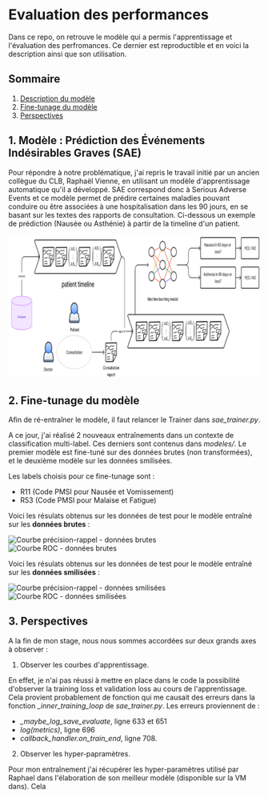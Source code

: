 # Evaluation des performances 

Dans ce repo, on retrouve le modèle qui a permis l'apprentissage et l'évaluation des perfromances. Ce dernier est reproductible et en voici la description ainsi que son utilisation.

## Sommaire

1. [Description du modèle](#1-modèle--prédiction-des-événements-indésirables-graves-sae)
2. [Fine-tunage du modèle](#2-fine-tunage-du-modèle)
3. [Perspectives](#3-perspectives)

## 1. Modèle : Prédiction des Événements Indésirables Graves (SAE)

Pour répondre à notre problématique, j'ai repris le travail initié par un ancien collègue du CLB, Raphaël Vienne, en utilisant un modèle d'apprentissage automatique qu'il a développé. SAE correspond donc à Serious Adverse Events et ce modèle permet de prédire certaines maladies pouvant conduire ou être associées à une hospitalisation dans les 90 jours, en se basant sur les textes des rapports de consultation. Ci-dessous un exemple de prédiction (Nausée ou Asthénie) à partir de la timeline d'un patient. 

![Workflow général du modèle](./images/workflow.png)

## 2. Fine-tunage du modèle

Afin de ré-entraîner le modèle, il faut relancer le Trainer dans *sae_trainer.py*.

A ce jour, j'ai réalisé 2 nouveaux entraînements dans un contexte de classification multi-label. Ces derniers sont contenus dans *modeles/*. Le premier modèle est fine-tuné sur des données brutes (non transformées), et le deuxième modèle sur les données smilisées. 

Les labels choisis pour ce fine-tunage sont : 
- R11 (Code PMSI pour Nausée et Vomissement)
- R53 (Code PMSI pour Malaise et Fatigue)

Voici les résulats obtenus sur les données de test pour le modèle entraîné sur les **données brutes** :

![Courbe précision-rappel - données brutes](./modeles/OncoBERT_initial/figures/aucpr_test.png)
![Courbe ROC - données brutes](./modeles/OncoBERT_initial/figures/auroc_test.png)

Voici les résulats obtenus sur les données de test pour le modèle entraîné sur les **données smilisées** :

![Courbe précision-rappel - données smilisées](./modeles/OncoBERT_smiles/figures/aucpr_test.png)
![Courbe ROC - données smilisées](./modeles/OncoBERT_smiles/figures/auroc_test.png)

## 3. Perspectives

A la fin de mon stage, nous nous sommes accordées sur deux grands axes à observer :

1. Observer les courbes d'apprentissage. 

En effet, je n'ai pas réussi à mettre en place dans le code la possibilité d'observer la training loss et validation loss au cours de l'apprentissage. Cela provient probablement de fonction qui me causait des erreurs dans la fonction *_inner_training_loop* de *sae_trainer.py*. Les erreurs proviennent de :
- *_maybe_log_save_evaluate*, ligne 633 et 651
- *log(metrics)*, ligne 696
- *callback_handler.on_train_end*, ligne 708.

2. Observer les hyper-papramètres.

Pour mon entraînement j'ai récupérer les hyper-paramètres utilisé par Raphael dans l'élaboration de son meilleur modèle (disponible sur la VM dans). Cela 